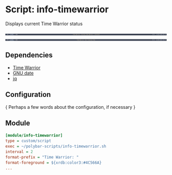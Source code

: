 # Script: info-timewarrior

Displays current Time Warrior status

![timewarrior-active](screenshots/1.png)
![timewarrior-inactive](screenshots/2.png)

## Dependencies

* [Time Warrior](https://timewarrior.net/)
* [GNU date](http://www.gnu.org/software/coreutils/date)
* [jq](https://github.com/stedolan/jq/)

## Configuration

{ Perhaps a few words about the configuration, if necessary }


## Module

```ini
[module/info-timewarrior]
type = custom/script
exec = ~/polybar-scripts/info-timewarrior.sh
interval = 2
format-prefix = "Time Warrior: "
format-foreground = ${xrdb:color3:#4C566A}
...
```
